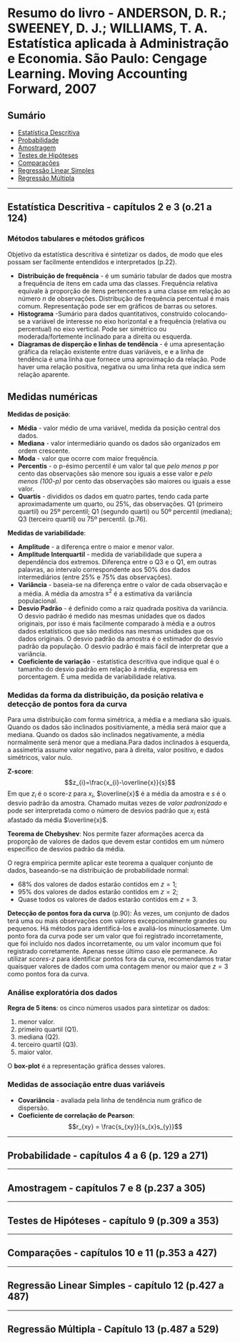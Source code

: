 # Resumo do livro - ANDERSON, D. R.; SWEENEY, D. J.; WILLIAMS, T. A. Estatística aplicada à Administração e Economia. São Paulo: Cengage Learning. Moving Accounting Forward, 2007

## Sumário

- [Estatística Descritiva](#estatística-descritiva---capítulos-2-e-3-o21-a-124)
- [Probabilidade](#probabilidade---capítulos-4-a-6-p-129-a-271)
- [Amostragem](#amostragem---capítulos-7-e-8-p237-a-305)
- [Testes de Hipóteses](#testes-de-hipóteses---capítulo-9-p309-a-353)
- [Comparações](#comparações---capítulos-10-e-11-p353-a-427)
- [Regressão Linear Simples](#regressão-linear-simples---capítulo-12-p427-a-487)
- [Regressão Múltipla](#regressão-múltipla---capítulo-13-p487-a-529)

---

## Estatística Descritiva - capítulos 2 e 3 (o.21 a 124)

### Métodos tabulares e métodos gráficos

Objetivo da estatística descritiva é sintetizar os dados, de modo que eles possam ser facilmente entendidos e interpretados (p.22).

- **Distribuição de frequência** - é um sumário tabular de dados que mostra a frequência de itens em cada uma das classes. Frequência relativa equivale à proporção de itens pertencentes a uma classe em relação ao número *n* de observações. Distribução de frequência percentual é mais comum. Representação pode ser em gráficos de barras ou setores.
- **Histograma** -Sumário para dados quantitativos, construído colocando-se a variável de interesse no eixo horizontal e a frequência (relativa ou percentual) no eixo vertical. Pode ser simétrico ou moderada/fortemente inclinado para a direita ou esquerda.
- **Diagramas de disperção e linhas de tendência** - é uma apresentação gráfica da relação existente entre duas variáveis, e e a linha de tendência é uma linha que fornece uma aproximação da relação. Pode haver uma relação positiva, negativa ou uma linha reta que indica sem relação aparente.

## Medidas numéricas

**Medidas de posição**:

- **Média** - valor médio de uma variável, medida da posição central dos dados.
- **Mediana** - valor intermediário quando os dados são organizados em ordem crescente.
- **Moda** - valor que ocorre com maior frequência.
- **Percentis** - o p-ésimo percentil é um valor tal que *pelo menos* *p* por cento das observações são menore sou iguais a esse valor e *pelo menos* *(100-p)* por cento das observações são maiores ou iguais a esse valor.
- **Quartis** - divididos os dados em quatro partes, tendo cada parte aproximadamente um quarto, ou 25%, das observações. Q1 (primeiro quartil) ou 25º percentil; Q1 (segundo quarti) ou 50º percentil (mediana); Q3 (terceiro quartil) ou 75º percentil. (p.76).

**Medidas de variabilidade**:

- **Amplitude** - a diferença entre o maior e menor valor.
- **Amplitude Interquartil** - medida de variabilidade que supera a dependência dos extremos. Diferença entre o Q3 e o Q1, em outras palavras, ao intervalo correspondente aos 50% dos dados intermediários (entre 25% e 75% das observações).
- **Variância** - baseia-se na diferença entre o valor de cada observação e a média. A média da amostra $s^2$ é a estimativa da variância populacional.
- **Desvio Padrão** - é definido como a raiz quadrada positiva da variância. O desvio padrão é medido nas mesmas unidades que os dados originais, por isso é mais facilmente comparado à média e a outros dados estatísticos que são medidos nas mesmas unidades que os dados originais. O desvio padrão da amostra é o estimador do desvio padrão da população. O desvio padrão é mais fácil de interpretar que a variância.
- **Coeficiente de variação** - estatística descritiva que indique qual é o tamanho do desvio padrão em relação à média, expressa em porcentagem. É uma medida de variabilidade relativa.

### Medidas da forma da distribuição, da posição relativa e detecção de pontos fora da curva

Para uma distribuição com forma simétrica, a média e a mediana são iguais. Quando os dados são inclinados positiviamente, a média será maior que a mediana. Quando os dados são inclinados negativamente, a média normalmente será menor que a mediana.Para dados inclinados à esquerda, a assimetria assume valor negativo, para à direita, valor positivo, e dados simétricos, valor nulo.

**Z-score**:
$$z_{i}=\frac{x_{i}-\overline{x}}{s}$$
Em que $z_{i}$ é o score-z para $x_{i}$, $\overline{x}$ é a média da amostra e $s$ é o desvio padrão da amostra. Chamado muitas vezes de *valor padronizado* e pode ser interpretada como o número de desvios padrão que $x_{i}$ está afastado da média $\overline{x}$.

**Teorema de Chebyshev**:
Nos permite fazer aformações acerca da proporção de valores de dados que devem estar contidos em um número específico de desvios padrão da média.

O regra empírica permite aplicar este teorema a qualquer conjunto de dados, baseando-se na distribuição de probabilidade normal:

- 68% dos valores de dados estarão contidos em $z = 1$;
- 95% dos valores de dados estarão contidos em $z = 2$;
- Quase todos os valores de dados estarão contidos em $z = 3$.

**Detecção de pontos fora da curva** (p.90):
Às vezes, um conjunto de dados terá uma ou mais observações com valores excepcionalmente grandes ou pequenos. Há métodos para identificá-los e avaliá-los minuciosamente. Um ponto fora da curva pode ser um valor que foi registrado incorretamente, que foi incluído nos dados incorretamente, ou um valor incomum que foi registrado corretamente. Apenas nesse último caso ele permanece. Ao utilizar *scores-z* para identificar pontos fora da curva, recomendamos tratar quaisquer valores de dados com uma contagem menor ou maior que $z = 3$ como pontos fora da curva.

### Análise exploratória dos dados

**Regra de 5 itens**: os cinco números usados para sintetizar os dados:

1. menor valor.
2. primeiro quartil (Q1).
3. mediana (Q2).
4. terceiro quartil (Q3).
5. maior valor.

O **box-plot** é a representação gráfica desses valores.

### Medidas de associação entre duas variáveis

- **Covariância** - avaliada pela linha de tendência num gráfico de dispersão.
- **Coeficiente de correlação de Pearson**:
$$r_{xy} = \frac{s_{xy}}{s_{x}s_{y}}$$


---

## Probabilidade - capítulos 4 a 6 (p. 129 a 271)

---

## Amostragem - capítulos 7 e 8 (p.237 a 305)

---

## Testes de Hipóteses - capítulo 9 (p.309 a 353)

---

## Comparações - capítulos 10 e 11 (p.353 a 427)

---

## Regressão Linear Simples - capítulo 12 (p.427 a 487)

---

## Regressão Múltipla - Capítulo 13 (p.487 a 529)
